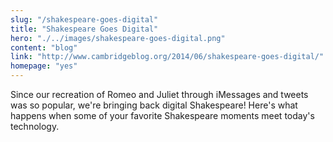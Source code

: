 ```yaml
--- 
slug: "/shakespeare-goes-digital"
title: "Shakespeare Goes Digital"
hero: "./../images/shakespeare-goes-digital.png"
content: "blog"
link: "http://www.cambridgeblog.org/2014/06/shakespeare-goes-digital/"
homepage: "yes"
---
```


Since our recreation of Romeo and Juliet through iMessages and tweets was so popular, we're bringing back digital Shakespeare! Here's what happens when some of your favorite Shakespeare moments meet today's technology.